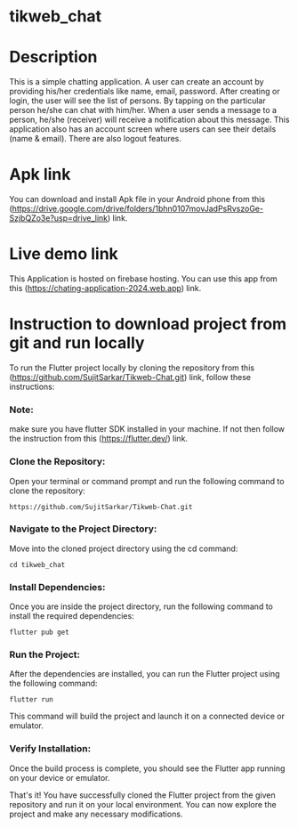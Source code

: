 # tikweb_chat

# Description
This is a simple chatting application. A user can create an account by providing his/her credentials like name, email, password. After creating or login, the user will see the list of persons. By tapping on the particular person he/she can chat with him/her. When a user sends a message to a person, he/she (receiver) will receive a notification about this message. This application also has an account screen where users can see their details (name & email). There are also logout features.

# Apk link
You can download and install Apk file in your Android phone from this (https://drive.google.com/drive/folders/1bhn0107movJadPsRvszoGe-SzjbQZo3e?usp=drive_link) link.

# Live demo link
This Application is hosted on firebase hosting. You can use this app from this (https://chating-application-2024.web.app) link.

# Instruction to download project from git and run locally
To run the Flutter project locally by cloning the repository from this (https://github.com/SujitSarkar/Tikweb-Chat.git) link, follow these instructions:

### Note:
make sure you have flutter SDK installed in your machine. If not then follow the instruction from this (https://flutter.dev/) link.

### Clone the Repository:
Open your terminal or command prompt and run the following command to clone the repository:

```https://github.com/SujitSarkar/Tikweb-Chat.git```

### Navigate to the Project Directory:
Move into the cloned project directory using the cd command:

```cd tikweb_chat```

### Install Dependencies:
Once you are inside the project directory, run the following command to install the required dependencies:

```flutter pub get```

### Run the Project:
After the dependencies are installed, you can run the Flutter project using the following command:

```flutter run```

This command will build the project and launch it on a connected device or emulator.

### Verify Installation:
Once the build process is complete, you should see the Flutter app running on your device or emulator.

That's it! You have successfully cloned the Flutter project from the given repository and run it on your local environment. You can now explore the project and make any necessary modifications.
